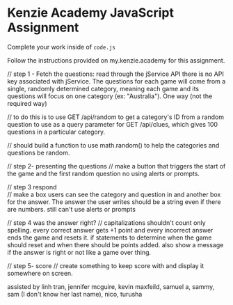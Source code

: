 # Kenzie Academy JavaScript Assignment

Complete your work inside of `code.js`

Follow the instructions provided on my.kenzie.academy for this assignment.


// step 1 - Fetch the questions: read through the jService API there is no API key associated with jService. The questions for each game will come from a single, randomly determined category, meaning each game and its questions will focus on one category (ex: "Australia"). One way (not the required way) 

// to do this is to use GET /api/random to get a category's ID from a random question to use as a query parameter for GET /api/clues, which gives 100 questions in a particular category.

// should build a function to use math.random() to help the categories and questions be random. 

// step 2- presenting the questions
// make a button that triggers the start of the game and the first random question no using alerts or prompts.

// step 3 respond  
// make a box users can see the category and question in and another box for the answer. The answer the user writes should be a string even if there are numbers. still can't use alerts or prompts

// step 4 was the answer right?
// capitalizations shouldn't count only spelling. every correct answer gets +1 point and every incorrect answer ends the game and resets it. if statements to determine when the game should reset and when there should be points added. also show a message if the answer is right or not like a game over thing. 

// step 5- score
// create something to keep score with and display it somewhere on screen. 

assisted by linh tran, jennifer mcguire, kevin maxfeild, samuel a, sammy, sam (I don't know her last name), nico, turusha  